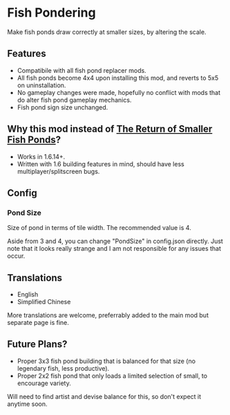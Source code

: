 # Fish Pondering

Make fish ponds draw correctly at smaller sizes, by altering the scale.

## Features

- Compatibile with all fish pond replacer mods.
- All fish ponds become 4x4 upon installing this mod, and reverts to 5x5 on uninstallation.
- No gameplay changes were made, hopefully no conflict with mods that do alter fish pond gameplay mechanics.
- Fish pond sign size unchanged.

## Why this mod instead of [The Return of Smaller Fish Ponds](https://www.nexusmods.com/stardewvalley/mods/21900)?

- Works in 1.6.14+.
- Written with 1.6 building features in mind, should have less multiplayer/splitscreen bugs.

## Config

### **Pond Size**

Size of pond in terms of tile width. The recommended value is 4.

Aside from 3 and 4, you can change "PondSize" in config.json directly. Just note that it looks really strange and I am not responsible for any issues that occur.

## Translations

- English
- Simplified Chinese

More translations are welcome, preferrably added to the main mod but separate page is fine.

## Future Plans?

- Proper 3x3 fish pond building that is balanced for that size (no legendary fish, less productive).
- Proper 2x2 fish pond that only loads a limited selection of small, to encourage variety.

Will need to find artist and devise balance for this, so don't expect it anytime soon.
